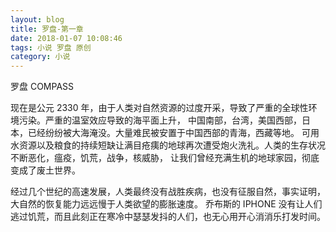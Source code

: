 ```yaml
---
layout: blog
title: 罗盘-第一章
date: 2018-01-07 10:08:46
tags: 小说 罗盘 原创
category: 小说
---
```


罗盘 COMPASS

现在是公元 2330 年，由于人类对自然资源的过度开采，导致了严重的全球性环境污染。严重的温室效应导致的海平面上升，
中国南部，台湾，美国西部，日本，已经纷纷被大海淹没。大量难民被安置于中国西部的青海，西藏等地。
可用水资源以及粮食的持续短缺让满目疮痍的地球再次遭受炮火洗礼。人类的生存状况不断恶化，瘟疫，饥荒，战争，核威胁，
让我们曾经充满生机的地球家园，彻底变成了废土世界。

经过几个世纪的高速发展，人类最终没有战胜疾病，也没有征服自然，事实证明，大自然的恢复能力远远慢于人类欲望的膨胀速度。
乔布斯的 IPHONE 没有让人们逃过饥荒，而且此刻正在寒冷中瑟瑟发抖的人们，也无心用开心消消乐打发时间。
